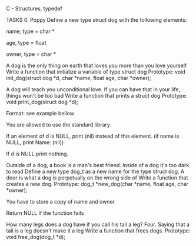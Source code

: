 C - Structures, typedef 



TASKS 0. Poppy Define a new type struct dog with the following elements:

name, type = char *

age, type = float

owner, type = char *

A dog is the only thing on earth that loves you more than you love yourself Write a function that initialize a variable of type struct dog
Prototype: void init_dog(struct dog *d, char *name, float age, char *owner);

A dog will teach you unconditional love. If you can have that in your life, things won't be too bad Write a function that prints a struct dog
Prototype: void print_dog(struct dog *d);

Format: see example bellow

You are allowed to use the standard library

If an element of d is NULL, print (nil) instead of this element. (if name is NULL, print Name: (nil))

If d is NULL print nothing.

Outside of a dog, a book is a man's best friend. Inside of a dog it's too dark to read Define a new type dog_t as a new name for the type struct dog.
A door is what a dog is perpetually on the wrong side of Write a function that creates a new dog.
Prototype: dog_t *new_dog(char *name, float age, char *owner);

You have to store a copy of name and owner

Return NULL if the function fails

How many legs does a dog have if you call his tail a leg? Four. Saying that a tail is a leg doesn't make it a leg Write a function that frees dogs.
Prototype: void free_dog(dog_t *d);
